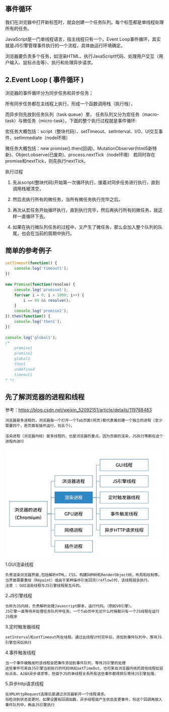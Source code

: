 ## 事件循环
我们在浏览器中打开新标签时，就会创建一个任务队列。每个标签都是单线程处理所有的任务。

JavaScript是一门单线程语言，指主线程只有一个。Event Loop事件循环，其实就是JS引擎管理事件执行的一个流程，具体由运行环境确定。

浏览器要负责多个任务，如渲染HTML、执行JavaScript代码、处理用户交互（用 户输入、鼠标点击等）、执行和处理异步请求。

## 2.Event Loop ( 事件循环 )
浏览器的事件循环分为同步任务和异步任务；

所有同步任务都在主线程上执行，形成一个函数调用栈（执行栈），

而异步则先放到任务队列（task queue）里， 任务队列又分为宏任务（macro-task）与微任务（micro-task）。下面的整个执行过程就是事件循环:

宏任务大概包括：script（整块代码）、setTimeout、setInterval、I/O、UI交互事件、setImmediate（node环境）

微任务大概包括：new promise().then(回调)、MutationObserver(html5新特新)、Object.observe(已废弃)、process.nextTick（node环境）
若同时存在promise和nextTick，则先执行nextTick。

执行过程
1. 先从script(整块代码)开始第一次循环执行，接着对同步任务进行执行，直到调用栈被清空，

2. 然后去执行所有的微任务，当所有微任务执行完毕之后。

3. 再次从宏任务开始循环执行，直到执行完毕，然后再执行所有的微任务，就这样一直循环下去。

4. 如果在执行微队列任务的过程中，又产生了微任务，那么会加入整个队列的队尾，也会在当前的周期中执行。

## 简单的参考例子
```javascript
setTimeout(function() {
    console.log('timeout1');
})

new Promise(function(resolve) {
    console.log('promise1');
    for(var i = 0; i < 1000; i++) {
        i == 99 && resolve();
    }
    console.log('promise2');
}).then(function() {
    console.log('then1');
})

console.log('global1');
/*
    promise1
    promise2
    global1
    then1
    undefined
    timeout1
* */
```

## 先了解浏览器的进程和线程
参考：https://blog.csdn.net/weixin_52092151/article/details/119788483
```
浏览器是多进程的，浏览器每一个打开一个Tab页面(网页)都代表着创建一个独立的进程（至少需要四个，若页面有插件运行，则五个）。

渲染进程（浏览器内核）是多线程的，也是浏览器的重点，因为页面的渲染，JS执行等都在这个进程内进行
```
![](./图1浏览器进程和线程.png)

1.GUI渲染线程
```
负责渲染浏览器界面,包括解析HTML，CSS，构建DOM树和RenderObject树，布局和绘制等。
当界面需要重绘（Repaint）或由于某种操作引发回流(reflow)时，该线程就会执行。
注意 : GUI渲染线程与JS引擎线程是互斥的。
```
2.JS引擎线程
```
也称为JS内核，负责解析处理Javascript脚本，运行代码。（例如V8引擎）。
JS引擎一直等待并处理任务队列中任务。一个Tab页中无论什么时候都只有一个JS线程在运行JS程序
```

3.定时触发器线程
```
setInterval和setTimeout所在线程。通过此线程计时完毕后，添加到事件队列中，等待JS引擎空闲后执行
```
4.事件触发线程
```
当一个事件被触发时该线程会把事件添加到事件队列，等待JS引擎的处理
这些事件可来自JS引擎当前执行的代码块如setTimeOut、也可来自浏览器内核的其他线程如鼠标点击、AJAX异步请求等，但由于JS的单线程关系所有这些事件都得排队等待JS引擎处理。
```
5.异步http请求线程
```
在XMLHttpRequest连接后是通过浏览器新开一个线程请求。
将检测到状态变更时，如果设置有回调函数，异步线程就产生状态变更事件，将这个回调再放入事件队列中。再由JS引擎执行
```
